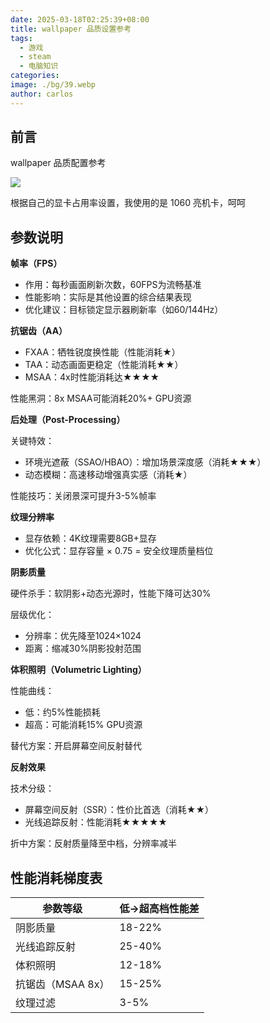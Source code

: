 ```yaml
---
date: 2025-03-18T02:25:39+08:00
title: wallpaper 品质设置参考
tags:
  - 游戏
  - steam
  - 电脑知识
categories: 
image: ./bg/39.webp
author: carlos
---
```


## 前言

wallpaper 品质配置参考

![](../00-assets/Pasted%20image%2020250318024428.png)

根据自己的显卡占用率设置，我使用的是 1060 亮机卡，呵呵

## 参数说明

**帧率（FPS）**

- 作用‌：每秒画面刷新次数，60FPS为流畅基准
- 性能影响‌：实际是其他设置的综合结果表现
- 优化建议‌：目标锁定显示器刷新率（如60/144Hz）

**抗锯齿（AA）**

- FXAA：牺牲锐度换性能（性能消耗★）
- TAA：动态画面更稳定（性能消耗★★）
- MSAA：4x时性能消耗达★★★★

性能黑洞‌：8x MSAA可能消耗20%+ GPU资源

**后处理（Post-Processing）**

关键特效‌：

- 环境光遮蔽（SSAO/HBAO）：增加场景深度感（消耗★★★）
- 动态模糊：高速移动增强真实感（消耗★）

性能技巧‌：关闭景深可提升3-5%帧率

**纹理分辨率**

- 显存依赖‌：4K纹理需要8GB+显存
- 优化公式‌：显存容量 × 0.75 = 安全纹理质量档位

**阴影质量**

硬件杀手‌：软阴影+动态光源时，性能下降可达30%

层级优化‌：

- 分辨率：优先降至1024×1024
- 距离：缩减30%阴影投射范围

**体积照明（Volumetric Lighting）**

性能曲线‌：

- 低：约5%性能损耗
- 超高：可能消耗15% GPU资源

替代方案‌：开启屏幕空间反射替代

**反射效果**

技术分级‌：

- 屏幕空间反射（SSR）：性价比首选（消耗★★）
- 光线追踪反射：性能消耗★★★★★

折中方案‌：反射质量降至中档，分辨率减半

## 性能消耗梯度表

| 参数等级         | 低→超高档性能差 |
| ------------ | -------- |
| 阴影质量         | 18-22%   |
| 光线追踪反射       | 25-40%   |
| 体积照明         | 12-18%   |
| 抗锯齿（MSAA 8x） | 15-25%   |
| 纹理过滤         | 3-5%     |
